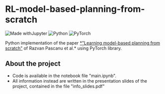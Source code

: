 # RL-model-based-planning-from-scratch

![Made withJupyter](https://img.shields.io/badge/Made%20with-Jupyter-orange?style=for-the-badge&logo=Jupyter)
![Python](https://img.shields.io/badge/python-3670A0?style=for-the-badge&logo=python&logoColor=ffdd54)
![PyTorch](https://img.shields.io/badge/PyTorch-%23EE4C2C.svg?style=for-the-badge&logo=PyTorch&logoColor=white)

Python implementation of the paper [*"Learning model-based planning from scratch"](https://arxiv.org/pdf/1707.06170v1.pdf) of Razvan Pascanu et al.* using PyTorch library.

## About the project
- Code is available in the notebook file "main.ipynb".
- All information instead are written in the presentation slides of the project, contained in the file "info_slides.pdf"
